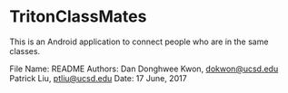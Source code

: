 # TritonClassMates
This is an Android application to connect people who are in the same classes.

File Name: README
Authors: Dan Donghwee Kwon, dokwon@ucsd.edu
         Patrick Liu, ptliu@ucsd.edu
Date: 17 June, 2017
